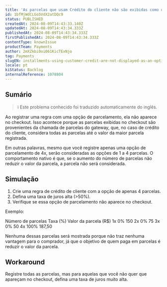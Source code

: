 ```yaml
---
title: 'As parcelas que usam Crédito do cliente não são exibidas como uma opção no checkout.'
id: 1bfMjWdCLGo5VdX2atDQc9
status: PUBLISHED
createdAt: 2024-08-09T14:43:33.140Z
updatedAt: 2024-08-09T14:43:34.333Z
publishedAt: 2024-08-09T14:43:34.333Z
firstPublishedAt: 2024-08-09T14:43:34.333Z
contentType: knownIssue
productTeam: Payments
author: 2mXZkbi0oi061KicTExNjo
tag: Payments
slugEN: installments-using-customer-credit-are-not-displayed-as-an-option-at-checkout
locale: pt
kiStatus: Backlog
internalReference: 1078804
---
```


## Sumário

>ℹ️ Este problema conhecido foi traduzido automaticamente do inglês.


Ao registrar uma regra com uma opção de parcelamento, ela não aparece no checkout.
Isso acontece porque as parcelas exibidas no checkout são provenientes da chamada de parcelas do gateway, que, no caso de crédito do cliente, considera todas as parcelas até o valor da maior parcela registrada.

Em outras palavras, mesmo que você registre apenas uma opção de parcelamento de 4x, serão consideradas as opções de 1 a 4 parcelas.
O comportamento nativo é que, se o aumento do número de parcelas não reduzir o valor da parcela, a parcela não será considerada.


## Simulação



1. Crie uma regra de crédito de cliente com a opção de apenas 4 parcelas.
2. Defina uma taxa de juros alta (>50%).
3. Verifique se essa opção de parcelamento não aparece no checkout.

Exemplo:

Número de parcelas Taxa (%) Valor da parcela (R$)
1x 0% 150
2x 0% 75
3x 0% 50
4x 100% 187,50


Nenhuma dessas parcelas será mostrada porque não traz nenhuma vantagem para o comprador, já que o objetivo de quem paga em parcelas é reduzir o valor da parcela.

## Workaround


Registre todas as parcelas, mas para aquelas que você não quer que apareçam no checkout, defina uma taxa de juros muito alta.





